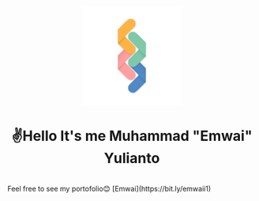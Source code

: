 <p align="center">
  <img width="200" src="https://github.com/Emwaii/Emwaii/blob/main/logo.png" alt="Emwai Logo">
</p>
<h1 align="center">✌Hello It's me Muhammad "Emwai" Yulianto</h1>
<br>
Feel free to see my portofolio😊 [Emwai](https://bit.ly/emwaii1)
